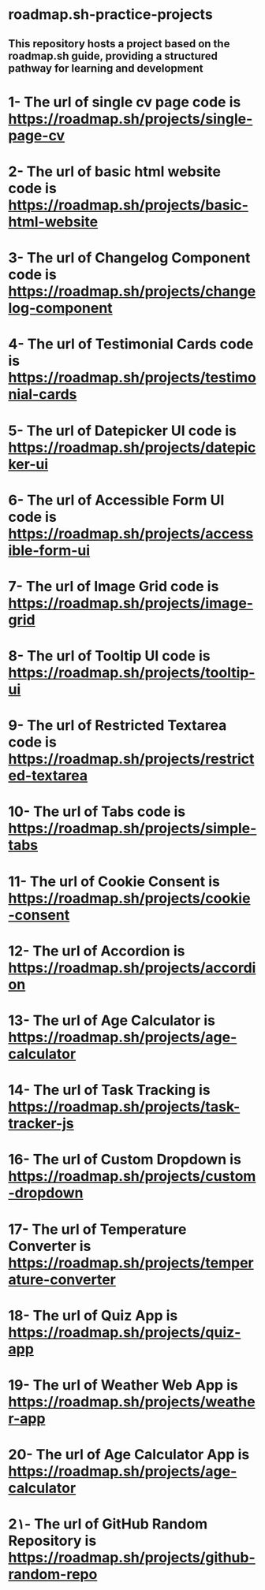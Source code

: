 # roadmap.sh-practice-projects

## This repository hosts a project based on the roadmap.sh guide, providing a structured pathway for learning and development


# 1- The url of single cv page code is  https://roadmap.sh/projects/single-page-cv
# 2- The url of basic html website code is  https://roadmap.sh/projects/basic-html-website
# 3- The url of Changelog Component code is  https://roadmap.sh/projects/changelog-component
# 4- The url of Testimonial Cards code is  https://roadmap.sh/projects/testimonial-cards
# 5- The url of Datepicker UI code is  https://roadmap.sh/projects/datepicker-ui
# 6- The url of Accessible Form UI code is  https://roadmap.sh/projects/accessible-form-ui
# 7- The url of Image Grid code is  https://roadmap.sh/projects/image-grid
# 8- The url of Tooltip UI code is  https://roadmap.sh/projects/tooltip-ui
# 9- The url of Restricted Textarea code is https://roadmap.sh/projects/restricted-textarea
# 10- The url of Tabs code is https://roadmap.sh/projects/simple-tabs
# 11- The url of Cookie Consent is https://roadmap.sh/projects/cookie-consent
# 12- The url of Accordion is https://roadmap.sh/projects/accordion
# 13- The url of Age Calculator is https://roadmap.sh/projects/age-calculator 
# 14- The url of Task Tracking is https://roadmap.sh/projects/task-tracker-js 
# 16- The url of Custom Dropdown is https://roadmap.sh/projects/custom-dropdown 
# 17- The url of Temperature Converter is https://roadmap.sh/projects/temperature-converter 
# 18- The url of Quiz App is https://roadmap.sh/projects/quiz-app 
# 19- The url of Weather Web App is https://roadmap.sh/projects/weather-app 
# 20- The url of Age Calculator App is https://roadmap.sh/projects/age-calculator 
# 2۱- The url of GitHub Random Repository is https://roadmap.sh/projects/github-random-repo 